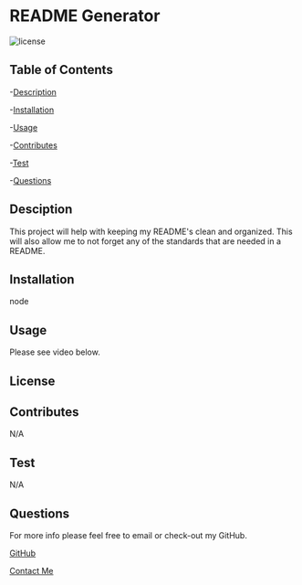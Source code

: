  # README Generator  
  ![license](https://img.shields.io/badge/License-Apache_2.0-blue.svg)
  

 ## Table of Contents
 
  -[Description](#Description)
 
  -[Installation](#Installation)
 
  -[Usage](#Usage)

  -[Contributes](#Contributes)

  -[Test](#Test)

  -[Questions](#Questions)


  ## Desciption
 This project will help with keeping my README's clean and organized. This will also allow me to not forget any of the standards that are needed in a README.

 
  ## Installation 
node
  ## Usage 
 Please see video below.

 
  ## License
 
  ## Contributes
 N/A


  ## Test
 N/A


  ## Questions 
 For more info please feel free to email or check-out my GitHub. 
 
  [GitHub](https://github.com/StamperM)

  [Contact Me](mailto:melissa.gllen@gmail.com)
